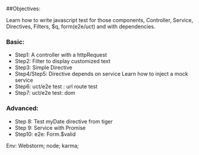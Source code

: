 ##Objectives:

Learn how to write javascript test for those components, Controller, Service, Directives, Filters, $q, form(e2e/uct) and with dependencies.

### Basic:

* Step1:  A controller with a httpRequest
* Step2: Filter to display customized text
* Step3: Simple Directive
* Step4/Step5: Directive depends on service 
Learn how to inject a mock service
* Step6:  uct/e2e test : url route test
* Step7:  uct/e2e test: dom

### Advanced: 

* Step 8: Test myDate directive from tiger
* Step 9: Service with Promise
* Step10: e2e: Form.$valid

Env:
   Webstorm; node; karma;
